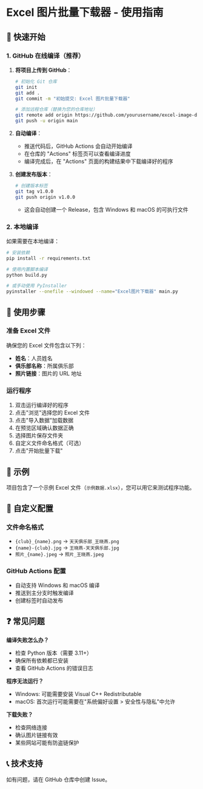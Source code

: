 # Excel 图片批量下载器 - 使用指南

## 🚀 快速开始

### 1. GitHub 在线编译（推荐）


1. **将项目上传到 GitHub**：
   ```bash
   # 初始化 Git 仓库
   git init
   git add .
   git commit -m "初始提交: Excel 图片批量下载器"
   
   # 添加远程仓库（替换为您的仓库地址）
   git remote add origin https://github.com/yourusername/excel-image-downloader.git
   git push -u origin main
   ```

2. **自动编译**：
   - 推送代码后，GitHub Actions 会自动开始编译
   - 在仓库的 "Actions" 标签页可以查看编译进度
   - 编译完成后，在 "Actions" 页面的构建结果中下载编译好的程序

3. **创建发布版本**：
   ```bash
   # 创建版本标签
   git tag v1.0.0
   git push origin v1.0.0
   ```
   - 这会自动创建一个 Release，包含 Windows 和 macOS 的可执行文件

### 2. 本地编译

如果需要在本地编译：

```bash
# 安装依赖
pip install -r requirements.txt

# 使用内置脚本编译
python build.py

# 或手动使用 PyInstaller
pyinstaller --onefile --windowed --name="Excel图片下载器" main.py
```

## 📝 使用步骤

### 准备 Excel 文件
确保您的 Excel 文件包含以下列：
- **姓名**：人员姓名
- **俱乐部名称**：所属俱乐部
- **照片链接**：图片的 URL 地址

### 运行程序
1. 双击运行编译好的程序
2. 点击"浏览"选择您的 Excel 文件
3. 点击"导入数据"加载数据
4. 在预览区域确认数据正确
5. 选择图片保存文件夹
6. 自定义文件命名格式（可选）
7. 点击"开始批量下载"

## 🎯 示例

项目包含了一个示例 Excel 文件（`示例数据.xlsx`），您可以用它来测试程序功能。

## 🔧 自定义配置

### 文件命名格式
- `{club}_{name}.png` → `天天俱乐部_王晓燕.png`
- `{name}-{club}.jpg` → `王晓燕-天天俱乐部.jpg`
- `照片_{name}.jpeg` → `照片_王晓燕.jpeg`

### GitHub Actions 配置
- 自动支持 Windows 和 macOS 编译
- 推送到主分支时触发编译
- 创建标签时自动发布

## ❓ 常见问题

**编译失败怎么办？**
- 检查 Python 版本（需要 3.11+）
- 确保所有依赖都已安装
- 查看 GitHub Actions 的错误日志

**程序无法运行？**
- Windows: 可能需要安装 Visual C++ Redistributable
- macOS: 首次运行可能需要在"系统偏好设置 > 安全性与隐私"中允许

**下载失败？**
- 检查网络连接
- 确认图片链接有效
- 某些网站可能有防盗链保护

## 📞 技术支持

如有问题，请在 GitHub 仓库中创建 Issue。
